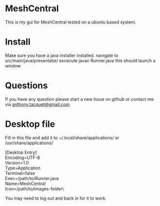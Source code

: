 # MeshCentral
This is my gui for MeshCentral tested on a ubuntu based system.

# Install
Make sure you have a java installer installed.
navigate to src/main/java/presentatie/
excecute javac Runner.java
this should launch a window

# Questions
If you have any question please start a new Issue on github or contact me via anthony.tacquet@gmail.com

# Desktop file
Fill in this file and add it to ~/.local/share/applications/ or /usr/share/applications/

[Desktop Entry]\
Encoding=UTF-8\
Version=1.0\
Type=Application\
Terminal=false\
Exec=/path/to/Runner.java\
Name=MeshCentral\
Icon=/path/to/images-folder\

You may need to log out and back in for it to work.
